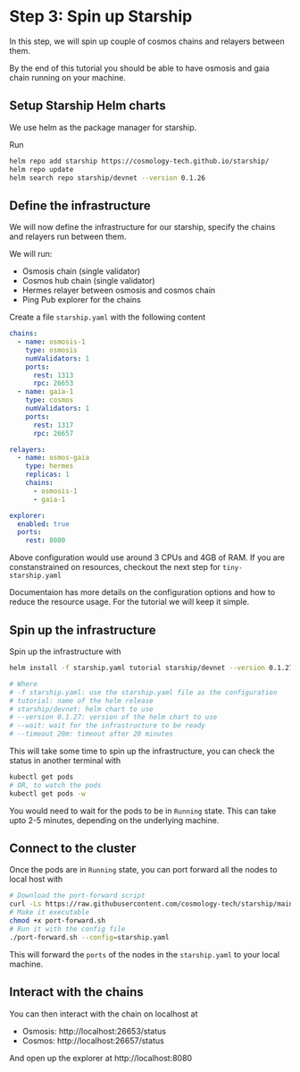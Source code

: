 # **Step 3:** Spin up Starship

In this step, we will spin up couple of cosmos chains and relayers between them.

By the end of this tutorial you should be able to have osmosis and gaia chain running on your machine.

## Setup Starship Helm charts
We use helm as the package manager for starship.

Run
```bash
helm repo add starship https://cosmology-tech.github.io/starship/
helm repo update
helm search repo starship/devnet --version 0.1.26
```

## Define the infrastructure
We will now define the infrastructure for our starship, specify the chains and relayers run
between them.

We will run:
* Osmosis chain (single validator)
* Cosmos hub chain (single validator)
* Hermes relayer between osmosis and cosmos chain
* Ping Pub explorer for the chains

Create a file `starship.yaml` with the following content
```yaml
chains:
  - name: osmosis-1
    type: osmosis
    numValidators: 1
    ports:
      rest: 1313
      rpc: 26653
  - name: gaia-1
    type: cosmos
    numValidators: 1
    ports:
      rest: 1317
      rpc: 26657

relayers:
  - name: osmos-gaia
    type: hermes
    replicas: 1
    chains:
      - osmosis-1
      - gaia-1

explorer:
  enabled: true
  ports:
    rest: 8080
```

Above configuration would use around 3 CPUs and 4GB of RAM.
If you are constanstrained on resources, checkout the next step for `tiny-starship.yaml`

Documentaion has more details on the configuration options and how to reduce the resource usage.
For the tutorial we will keep it simple.

## Spin up the infrastructure
Spin up the infrastructure with
```bash
helm install -f starship.yaml tutorial starship/devnet --version 0.1.27 --wait --timeout 20m

# Where
# -f starship.yaml: use the starship.yaml file as the configuration
# tutorial: name of the helm release
# starship/devnet: helm chart to use
# --version 0.1.27: version of the helm chart to use
# --wait: wait for the infrastructure to be ready
# --timeout 20m: timeout after 20 minutes
```

This will take some time to spin up the infrastructure, you can check the status in another terminal with
```bash
kubectl get pods
# OR, to watch the pods
kubectl get pods -w
```

You would need to wait for the pods to be in `Running` state. 
This can take upto 2-5 minutes, depending on the underlying machine.

## Connect to the cluster
Once the pods are in `Running` state, you can port forward all the nodes to local host with
```bash
# Download the port-forward script
curl -Ls https://raw.githubusercontent.com/cosmology-tech/starship/main/scripts/port-forward.sh > port-forward.sh
# Make it executable
chmod +x port-forward.sh
# Run it with the config file
./port-forward.sh --config=starship.yaml
```

This will forward the `ports` of the nodes in the `starship.yaml` to your local machine.

## Interact with the chains
You can then interact with the chain on localhost at
* Osmosis: http://localhost:26653/status
* Cosmos: http://localhost:26657/status

And open up the explorer at http://localhost:8080
